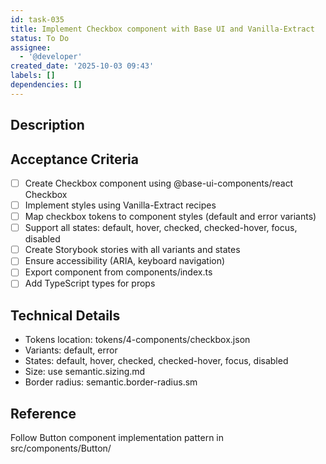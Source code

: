 ```yaml
---
id: task-035
title: Implement Checkbox component with Base UI and Vanilla-Extract
status: To Do
assignee:
  - '@developer'
created_date: '2025-10-03 09:43'
labels: []
dependencies: []
---
```


## Description


## Acceptance Criteria
- [ ] Create Checkbox component using @base-ui-components/react Checkbox
- [ ] Implement styles using Vanilla-Extract recipes
- [ ] Map checkbox tokens to component styles (default and error variants)
- [ ] Support all states: default, hover, checked, checked-hover, focus, disabled
- [ ] Create Storybook stories with all variants and states
- [ ] Ensure accessibility (ARIA, keyboard navigation)
- [ ] Export component from components/index.ts
- [ ] Add TypeScript types for props

## Technical Details
- Tokens location: tokens/4-components/checkbox.json
- Variants: default, error
- States: default, hover, checked, checked-hover, focus, disabled
- Size: use semantic.sizing.md
- Border radius: semantic.border-radius.sm

## Reference
Follow Button component implementation pattern in src/components/Button/
